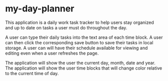 # my-day-planner

This application is a daily work task tracker to help users stay organized and up to date on tasks a user must do throughout the day.

A user can type their daily tasks into the text area of each time block.
A user can then click the corresponding save button to save their tasks in local storage.
A user can will have their schedule available for viewing and editing even when a user refreshes the page.

The application will show the user the current day, month, date and year.
The application will show the user time blocks that will change color relative to the current time of day.
